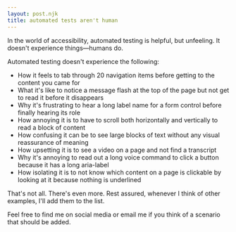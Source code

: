 ```yaml
---
layout: post.njk
title: automated tests aren't human
---
```


<p class='summary'>
  In the world of accessibility, automated testing is helpful, but unfeeling. It doesn't experience things—humans do.
</p>

Automated testing doesn't experience the following:

- How it feels to tab through 20 navigation items before getting to the content you came for
- What it's like to notice a message flash at the top of the page but not get to read it before it disappears
- Why it's frustrating to hear a long label name for a form control before finally hearing its role
- How annoying it is to have to scroll both horizontally and vertically to read a block of content
- How confusing it can be to see large blocks of text without any visual reassurance of meaning
- How upsetting it is to see a video on a page and not find a transcript
- Why it's annoying to read out a long voice command to click a button because it has a long aria-label
- How isolating it is to not know which content on a page is clickable by looking at it because nothing is underlined

That's not all. There's even more. Rest assured, whenever I think of other examples, I'll add them to the list.

Feel free to find me on social media or email me if you think of a scenario that should be added.